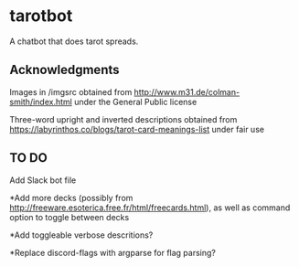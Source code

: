 # tarotbot
A chatbot that does tarot spreads.

## Acknowledgments
Images in /imgsrc obtained from http://www.m31.de/colman-smith/index.html under the General Public license

Three-word upright and inverted descriptions obtained from https://labyrinthos.co/blogs/tarot-card-meanings-list under fair use

## TO DO
Add Slack bot file

*Add more decks (possibly from http://freeware.esoterica.free.fr/html/freecards.html), as well as command option to toggle between decks

*Add toggleable verbose descritions?

*Replace discord-flags with argparse for flag parsing?

